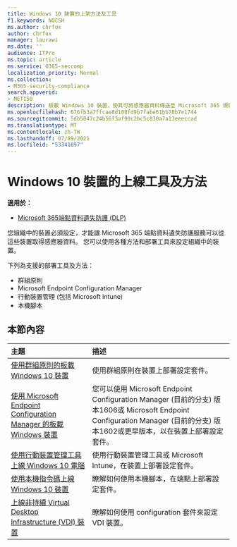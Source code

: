 ```yaml
---
title: Windows 10 裝置的上架方法及工具
f1.keywords: NOCSH
ms.author: chrfox
author: chrfox
manager: laurawi
ms.date: ''
audience: ITPro
ms.topic: article
ms.service: O365-seccomp
localization_priority: Normal
ms.collection:
- M365-security-compliance
search.appverid:
- MET150
description: 板載 Windows 10 裝置，使其可將感應器資料傳送至 Microsoft 365 規範解決方案
ms.openlocfilehash: 676fb3a7ffcae8d108fd9b7fabe61bb78b7e1744
ms.sourcegitcommit: 5db5047c24b56f3af90c2bc5c830a7a13eeeccad
ms.translationtype: MT
ms.contentlocale: zh-TW
ms.lasthandoff: 07/09/2021
ms.locfileid: "53341697"
---
```

# <a name="onboarding-tools-and-methods-for-windows-10-devices"></a>Windows 10 裝置的上線工具及方法

**適用於：**
- [Microsoft 365端點資料遺失防護 (DLP) ](./endpoint-dlp-learn-about.md)

您組織中的裝置必須設定，才能讓 Microsoft 365 端點資料遺失防護服務可以從這些裝置取得感應器資料。 您可以使用各種方法和部署工具來設定組織中的裝置。

下列為支援的部署工具及方法：

- 群組原則
- Microsoft Endpoint Configuration Manager
- 行動裝置管理 (包括 Microsoft Intune) 
- 本機腳本

## <a name="in-this-section"></a>本節內容
主題 | 描述
:---|:---
[使用群組原則的板載 Windows 10 裝置](dlp-configure-endpoints-gp.md) | 使用群組原則在裝置上部署設定套件。
[使用 Microsoft Endpoint Configuration Manager 的板載 Windows 裝置](dlp-configure-endpoints-sccm.md) | 您可以使用 Microsoft Endpoint Configuration Manager (目前的分支) 版本1606或 Microsoft Endpoint Configuration Manager (目前的分支) 版本1602或更早版本，以在裝置上部署設定套件。
[使用行動裝置管理工具上線 Windows 10 電腦](dlp-configure-endpoints-mdm.md) | 使用行動裝置管理工具或 Microsoft Intune，在裝置上部署設定套件。
[使用本機指令碼上線 Windows 10 裝置](dlp-configure-endpoints-script.md) | 瞭解如何使用本機腳本，在端點上部署設定套件。
[上線非持續 Virtual Desktop Infrastructure (VDI) 裝置](dlp-configure-endpoints-vdi.md) | 瞭解如何使用 configuration 套件來設定 VDI 裝置。